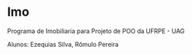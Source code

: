 # Imo

Programa de Imobiliaria para Projeto de POO da UFRPE - UAG

Alunos: Ezequias Silva,
        Rômulo Pereira

